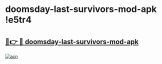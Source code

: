 # doomsday-last-survivors-mod-apk !e5tr4

# <h2><a href="https://kw1ycy.esa.edu.pl?title=doomsday-last-survivors-mod-apk&ref=e5tr4">🔗👉 🔴 doomsday-last-survivors-mod-apk</a></h2>

[![acn](https://github.com/user-attachments/assets/0f9c940e-d8b0-45ae-aac7-cd30a18b3e1c)](https://kw1ycy.esa.edu.pl?title=doomsday-last-survivors-mod-apk&ref=e5tr4)

